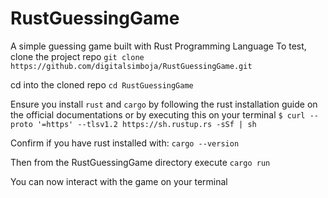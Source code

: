 # RustGuessingGame
A simple guessing game built with Rust Programming Language
To test, clone the project repo
`git clone https://github.com/digitalsimboja/RustGuessingGame.git`

cd into the cloned repo
`cd RustGuessingGame`

Ensure you install `rust` and `cargo` by following the rust installation guide on the official documentations
or by executing this on your terminal
`$ curl --proto '=https' --tlsv1.2 https://sh.rustup.rs -sSf | sh`

Confirm if you have rust installed with:
`cargo --version`

Then from the RustGuessingGame directory execute
`cargo run`

You can now interact with the game on your terminal
